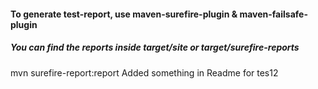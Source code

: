 #### To generate test-report, use maven-surefire-plugin & maven-failsafe-plugin
##### You can find the reports inside target/site or target/surefire-reports
mvn surefire-report:report
Added something in Readme for tes12
